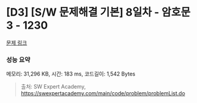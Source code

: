 # [D3] [S/W 문제해결 기본] 8일차 - 암호문3 - 1230 

[문제 링크](https://swexpertacademy.com/main/code/problem/problemDetail.do?contestProbId=AV14zIwqAHwCFAYD) 

### 성능 요약

메모리: 31,296 KB, 시간: 183 ms, 코드길이: 1,542 Bytes



> 출처: SW Expert Academy, https://swexpertacademy.com/main/code/problem/problemList.do